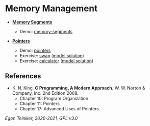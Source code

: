 # Memory Management

* [**Memory Segments**](https://github.com/teiniker/teiniker-lectures-computerscience/tree/master/c-advanced/memory-management/memory-segments/README.md)
    * Demo: [memory-segments](https://github.com/teiniker/teiniker-lectures-computerscience/tree/master/c-advanced/memory-management/memory-segments)

* [**Pointers**](https://github.com/teiniker/teiniker-lectures-computerscience/tree/master/c-advanced/memory-management/pointers/README.md)
    * Demo: [pointers](https://github.com/teiniker/teiniker-lectures-computerscience/tree/master/c-advanced/memory-management/pointers)
    * Exercise: [swap](https://github.com/teiniker/teiniker-lectures-computerscience/tree/master/c-advanced/memory-management/swap-exercise) 
        ([model solution](https://github.com/teiniker/teiniker-lectures-computerscience/tree/master/c-advanced/memory-management/swap))
    * Exercise: [calculator](https://github.com/teiniker/teiniker-lectures-computerscience/tree/master/c-advanced/memory-management/calculator-exercise)
        ([model solution](https://github.com/teiniker/teiniker-lectures-computerscience/tree/master/c-advanced/memory-management/calculator))



## References

* K. N. King. **C Programming, A Modern Approach.** W. W. Norton & Company, inc. 2nd Edition 2008. 
    * Chapter 10: Program Organization
    * Chapter 11: Pointers
    * Chapter 17: Advanced Uses of Pointers.
 
*Egon Teiniker, 2020-2021, GPL v3.0* 
